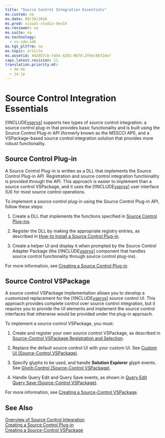 ```yaml
---
title: "Source Control Integration Essentials"
ms.custom: na
ms.date: 09/19/2016
ms.prod: visual-studio-dev14
ms.reviewer: na
ms.suite: na
ms.technology: 
  - vs-ide-sdk
ms.tgt_pltfrm: na
ms.topic: article
ms.assetid: 442057cb-fd54-4283-96f8-2f6dc8bf2de7
caps.latest.revision: 11
translation.priority.mt: 
  - de-de
  - ja-jp
---
```

# Source Control Integration Essentials
[!INCLUDE[vsprvs](../vs140/includes/vsprvs_md.md)] supports two types of source control integration: a source control plug-in that provides basic functionality and is built using the Source Control Plug-in API (formerly known as the MSSCCI API), and a VSPackage-based source control integration solution that provides more robust functionality.  
  
## Source Control Plug-in  
 A Source Control Plug-in is written as a DLL that implements the Source Control Plug-in API. Registration and source control integration functionality is provided through the API. This approach is easier to implement than a source control VSPackage, and it uses the [!INCLUDE[vsprvs](../vs140/includes/vsprvs_md.md)] user interface (UI) for most source control operations.  
  
 To implement a source control plug-in using the Source Control Plug-in API, follow these steps:  
  
1.  Create a DLL that implements the functions specified in [Source Control Plug-ins](../vs140/Source-Control-Plug-ins.md).  
  
2.  Register the DLL by making the appropriate registry entries, as described in [How-to Install a Source Control Plug-in](../vs140/How-to--Install-a-Source-Control-Plug-in.md).  
  
3.  Create a helper UI and display it when prompted by the Source Control Adapter Package (the [!INCLUDE[vsprvs](../vs140/includes/vsprvs_md.md)] component that handles source control functionality through source control plug-ins).  
  
 For more information, see [Creating a Source Control Plug-in](../vs140/Creating-a-Source-Control-Plug-in.md).  
  
## Source Control VSPackage  
 A source control VSPackage implementation allows you to develop a customized replacement for the [!INCLUDE[vsprvs](../vs140/includes/vsprvs_md.md)] source control UI. This approach provides complete control over source control integration, but it requires you to provide the UI elements and implement the source control interfaces that otherwise would be provided under the plug-in approach.  
  
 To implement a source control VSPackage, you must:  
  
1.  Create and register your own source control VSPackage, as described in [Source-Control VSPackage Registration and Selection](../Topic/Registration%20and%20Selection%20\(Source%20Control%20VSPackage\).md).  
  
2.  Replace the default source control UI with your custom UI. See [Custom UI (Source-Control VSPackage)](../vs140/Custom-User-Interface--Source-Control-VSPackage-.md).  
  
3.  Specify glyphs to be used, and handle **Solution Explorer** glyph events. See [Glyph Control (Source-Control VSPackage)](../Topic/Glyph%20Control%20\(Source%20Control%20VSPackage\).md).  
  
4.  Handle Query Edit and Query Save events, as shown in [Query Edit Query Save (Source-Control VSPackage)](../vs140/Query-Edit-Query-Save--Source-Control-VSPackage-.md).  
  
 For more information, see [Creating a Source-Control VSPackage](../vs140/Creating-a-Source-Control-VSPackage.md).  
  
## See Also  
 [Overview of Source Control Integration](../vs140/Source-Control-Integration-Overview.md)   
 [Creating a Source Control Plug-in](../vs140/Creating-a-Source-Control-Plug-in.md)   
 [Creating a Source-Control VSPackage](../vs140/Creating-a-Source-Control-VSPackage.md)